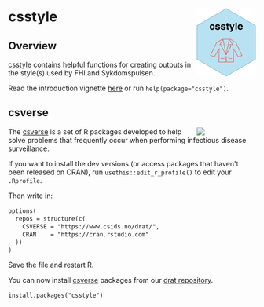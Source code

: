 # csstyle <a href="https://www.csids.no/csstyle/"><img src="man/figures/logo.png" align="right" width="120" /></a>


## Overview 

[csstyle](https://www.csids.no/csstyle/) contains helpful functions for creating outputs in the style(s) used by FHI and Sykdomspulsen.

Read the introduction vignette [here](http://www.csids.no/org/articles/csstyle.html) or run `help(package="csstyle")`.

## csverse

<a href="https://www.csids.no/packages.html"><img src="https://www.csids.no/packages/csverse.png" align="right" width="120" /></a>

The [csverse](https://www.csids.no/packages.html) is a set of R packages developed to help solve problems that frequently occur when performing infectious disease surveillance.

If you want to install the dev versions (or access packages that haven't been released on CRAN), run `usethis::edit_r_profile()` to edit your `.Rprofile`. 

Then write in:

```
options(
  repos = structure(c(
    CSVERSE = "https://www.csids.no/drat/",
    CRAN    = "https://cran.rstudio.com"
  ))
)
```

Save the file and restart R.

You can now install [csverse](https://www.csids.no/packages.html) packages from our [drat repository](https://www.csids.no/drat/).

```
install.packages("csstyle")
```
